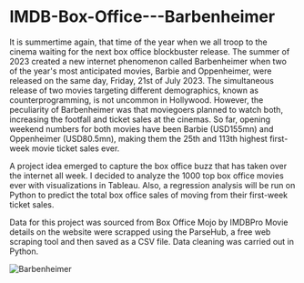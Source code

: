 # IMDB-Box-Office---Barbenheimer
It is summertime again, that time of the year when we all troop to the cinema waiting for the next box office blockbuster release. The summer of 2023 created a new internet phenomenon called Barbenheimer when two of the year's most anticipated movies, Barbie and Oppenheimer, were released on the same day, Friday, 21st of July 2023. The simultaneous release of two movies targeting different demographics, known as counterprogramming, is not uncommon in Hollywood. However, the peculiarity of Barbenheimer was that moviegoers planned to watch both, increasing the footfall and ticket sales at the cinemas. So far, opening weekend numbers for both movies have been Barbie (USD155mn) and Oppenheimer (USD80.5mn), making them the 25th and 113th highest first-week movie ticket sales ever.

A project idea emerged to capture the box office buzz that has taken over the internet all week. I decided to analyze the 1000 top box office movies ever with visualizations in Tableau. Also, a regression analysis will be run on Python to predict the total box office sales of moving from their first-week ticket sales.

Data for this project was sourced from Box Office Mojo by IMDBPro Movie details on the website were scrapped using the ParseHub, a free web scraping tool and then saved as a CSV file. Data cleaning was carried out in Python.

![Barbenheimer](https://github.com/leks39/IMDB-Box-Office---Barbenheimer/assets/113634690/96c58cce-78a8-4801-8622-9869bf0ac65a)
